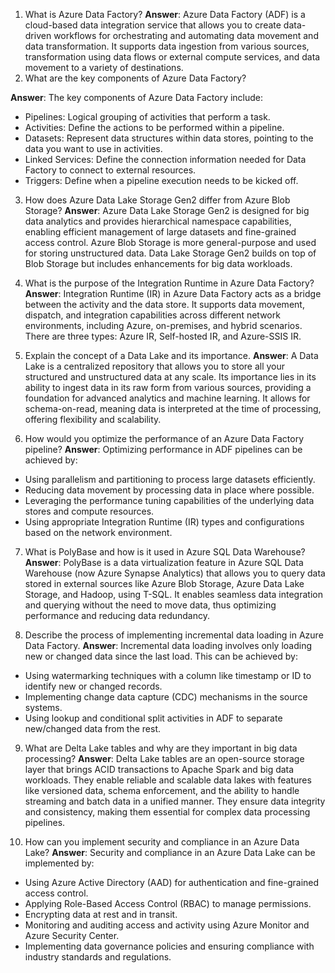 1. What is Azure Data Factory?
**Answer**: Azure Data Factory (ADF) is a cloud-based data integration service that allows you to create data-driven workflows for orchestrating and automating data movement and data transformation. It supports data ingestion from various sources, transformation using data flows or external compute services, and data movement to a variety of destinations.
2. What are the key components of Azure Data Factory?

**Answer**: The key components of Azure Data Factory include:
+ Pipelines: Logical grouping of activities that perform a task.
+ Activities: Define the actions to be performed within a pipeline.
+ Datasets: Represent data structures within data stores, pointing to the data you want to use in activities.
+ Linked Services: Define the connection information needed for Data Factory to connect to external resources.
+ Triggers: Define when a pipeline execution needs to be kicked off.

3. How does Azure Data Lake Storage Gen2 differ from Azure Blob Storage?
**Answer**: Azure Data Lake Storage Gen2 is designed for big data analytics and provides hierarchical namespace capabilities, enabling efficient management of large datasets and fine-grained access control. Azure Blob Storage is more general-purpose and used for storing unstructured data. Data Lake Storage Gen2 builds on top of Blob Storage but includes enhancements for big data workloads.

4. What is the purpose of the Integration Runtime in Azure Data Factory?
**Answer**: Integration Runtime (IR) in Azure Data Factory acts as a bridge between the activity and the data store. It supports data movement, dispatch, and integration capabilities across different network environments, including Azure, on-premises, and hybrid scenarios. There are three types: Azure IR, Self-hosted IR, and Azure-SSIS IR.

5. Explain the concept of a Data Lake and its importance.
**Answer**: A Data Lake is a centralized repository that allows you to store all your structured and unstructured data at any scale. Its importance lies in its ability to ingest data in its raw form from various sources, providing a foundation for advanced analytics and machine learning. It allows for schema-on-read, meaning data is interpreted at the time of processing, offering flexibility and scalability.

6. How would you optimize the performance of an Azure Data Factory pipeline?
**Answer**: Optimizing performance in ADF pipelines can be achieved by:
+ Using parallelism and partitioning to process large datasets efficiently.
+ Reducing data movement by processing data in place where possible.
+ Leveraging the performance tuning capabilities of the underlying data stores and compute resources.
+ Using appropriate Integration Runtime (IR) types and configurations based on the network environment.

7. What is PolyBase and how is it used in Azure SQL Data Warehouse?
**Answer**: PolyBase is a data virtualization feature in Azure SQL Data Warehouse (now Azure Synapse Analytics) that allows you to query data stored in external sources like Azure Blob Storage, Azure Data Lake Storage, and Hadoop, using T-SQL. It enables seamless data integration and querying without the need to move data, thus optimizing performance and reducing data redundancy.

8. Describe the process of implementing incremental data loading in Azure Data Factory.
**Answer**: Incremental data loading involves only loading new or changed data since the last load. This can be achieved by:
+ Using watermarking techniques with a column like timestamp or ID to identify new or changed records.
+ Implementing change data capture (CDC) mechanisms in the source systems.
+ Using lookup and conditional split activities in ADF to separate new/changed data from the rest.

9. What are Delta Lake tables and why are they important in big data processing?
**Answer**: Delta Lake tables are an open-source storage layer that brings ACID transactions to Apache Spark and big data workloads. They enable reliable and scalable data lakes with features like versioned data, schema enforcement, and the ability to handle streaming and batch data in a unified manner. They ensure data integrity and consistency, making them essential for complex data processing pipelines.

10. How can you implement security and compliance in an Azure Data Lake?
**Answer**: Security and compliance in an Azure Data Lake can be implemented by:
+ Using Azure Active Directory (AAD) for authentication and fine-grained access control.
+ Applying Role-Based Access Control (RBAC) to manage permissions.
+ Encrypting data at rest and in transit.
+ Monitoring and auditing access and activity using Azure Monitor and Azure Security Center.
+ Implementing data governance policies and ensuring compliance with industry standards and regulations.